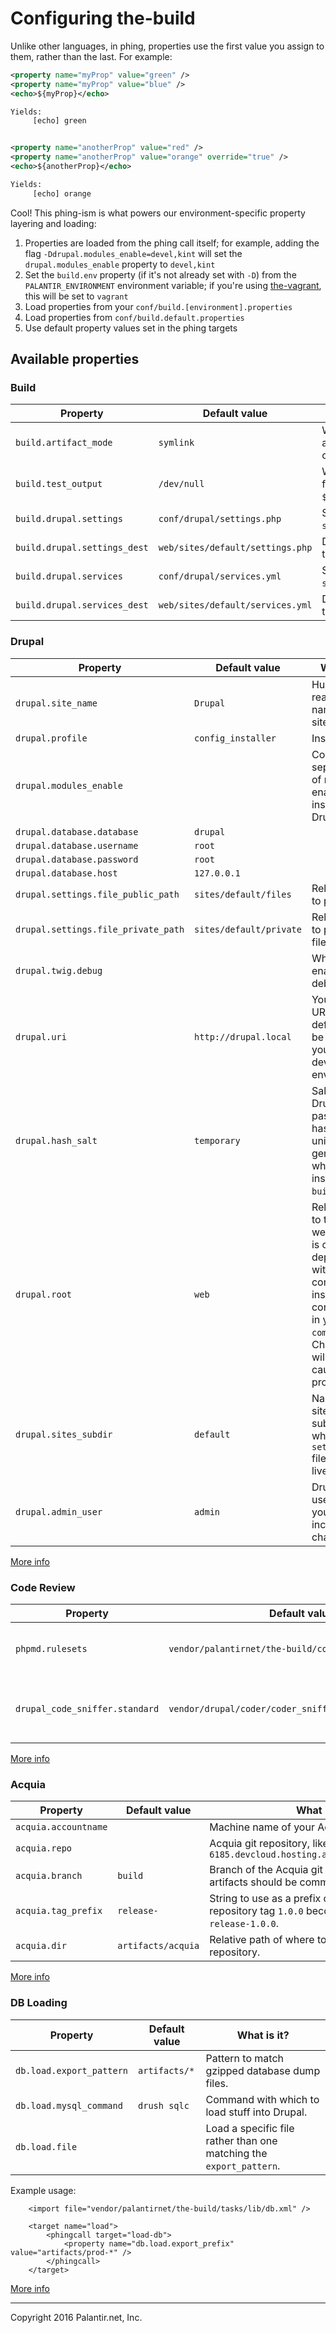 # Configuring the-build

Unlike other languages, in phing, properties use the first value you assign to them, rather than the last. For example:

```xml
<property name="myProp" value="green" />
<property name="myProp" value="blue" />
<echo>${myProp}</echo>

Yields:
     [echo] green


<property name="anotherProp" value="red" />
<property name="anotherProp" value="orange" override="true" />
<echo>${anotherProp}</echo>

Yields:
     [echo] orange
```

Cool! This phing-ism is what powers our environment-specific property layering and loading:

1. Properties are loaded from the phing call itself; for example, adding the flag `-Ddrupal.modules_enable=devel,kint` will set the `drupal.modules_enable` property to `devel,kint`
1. Set the `build.env` property (if it's not already set with `-D`) from the `PALANTIR_ENVIRONMENT` environment variable; if you're using [the-vagrant](https://github.com/palantirnet/the-vagrant), this will be set to `vagrant`
1. Load properties from your `conf/build.[environment].properties`
1. Load properties from `conf/build.default.properties`
1. Use default property values set in the phing targets

## Available properties
### Build

| Property | Default value | What is it? |
|---|---|---|
| `build.artifact_mode` | `symlink` | Whether to `symlink` or `copy` assets like CSS, JS, and other code during the build. |
| `build.test_output` | `/dev/null` | Where to output reports from tests. On Circle, try `${env.CIRCLE_TEST_REPORTS}`. |
| `build.drupal.settings` | `conf/drupal/settings.php` | Source template for Drupal's `settings.php` file. |
| `build.drupal.settings_dest` | `web/sites/default/settings.php` | Destination for the templated settings.php file. |
| `build.drupal.services` | `conf/drupal/services.yml` | Source template for Drupal's `services.yml` file. |
| `build.drupal.services_dest` | `web/sites/default/services.yml` | Destination for the templated `services.yml` file. |


### Drupal

| Property | Default value | What is it? |
|---|---|---|
| `drupal.site_name` | `Drupal` | Human-readable name for your site. |
| `drupal.profile` | `config_installer` | Install profile. |
| `drupal.modules_enable` | | Comma-separated list of modules to enable after installing Drupal. |
| `drupal.database.database` | `drupal` |  |
| `drupal.database.username` | `root` |  |
| `drupal.database.password` | `root` |  |
| `drupal.database.host` | `127.0.0.1` |  |
| `drupal.settings.file_public_path` | `sites/default/files` | Relative path to public files. |
| `drupal.settings.file_private_path` | `sites/default/private` | Relative path to private files. |
| `drupal.twig.debug` | | Whether to enable twig debugging. |
| `drupal.uri` | `http://drupal.local` | Your site's URI; the default may be the URI of your local development environment. |
| `drupal.hash_salt` | `temporary` | Salt for Drupal's password hashing. A unique salt is generated when you install `the-build`. |
| `drupal.root` | `web` | Relative path to the Drupal web root. This is co-dependent with the composer installer configuration in your `composer.json`. Changing this will probably cause problems. |
| `drupal.sites_subdir` | `default` | Name of the sites subdirectory where the `settings.php` file should live. |
| `drupal.admin_user` | `admin` | Drupal admin username, if you feel inclined to change it. |

[More info](../tasks/drupal.xml#L16-L38)

### Code Review

| Property | Default value | What is it? |
|---|---|---|
| `phpmd.rulesets` | `vendor/palantirnet/the-build/conf/phpmd.xml` | Relative path to the PHPMD configuration. |
| `drupal_code_sniffer.standard` | `vendor/drupal/coder/coder_sniffer/Drupal/ruleset.xml` | Relative path the the Drupal codesniffer standard. |

[More info](code_review.md)

### Acquia

| Property | Default value | What is it? |
|---|---|---|
| `acquia.accountname` |  | Machine name of your Acquia site account. |
| `acquia.repo` |  | Acquia git repository, like `ACCOUNT@svn-6185.devcloud.hosting.acquia.com:ACCOUNT.git` |
| `acquia.branch` | `build` | Branch of the Acquia git repository where build artifacts should be committed. |
| `acquia.tag_prefix` | `release-` | String to use as a prefix on build tags; the repository tag `1.0.0` becomes the build tag `release-1.0.0`. |
| `acquia.dir` | `artifacts/acquia` | Relative path of where to keep the Acquia repository. |

[More info](../tasks/acquia.xml#L32-L59)

### DB Loading

| Property | Default value | What is it? |
|---|---|---|
| `db.load.export_pattern` | `artifacts/*` | Pattern to match gzipped database dump files. |
| `db.load.mysql_command` | `drush sqlc` | Command with which to load stuff into Drupal. |
| `db.load.file` |  | Load a specific file rather than one matching the `export_pattern`. |

Example usage:

```
    <import file="vendor/palantirnet/the-build/tasks/lib/db.xml" />

    <target name="load">
        <phingcall target="load-db">
            <property name="db.load.export_prefix" value="artifacts/prod-*" />
        </phingcall>
    </target>
```

[More info](../tasks/lib/db.xml)

----
Copyright 2016 Palantir.net, Inc.
